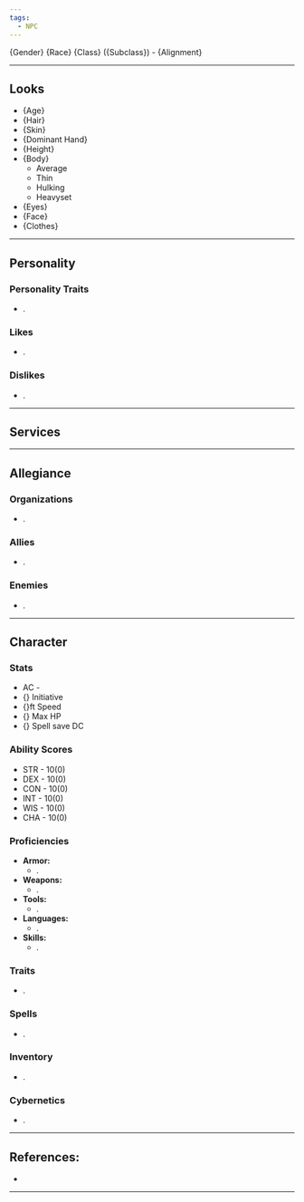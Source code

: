 ```yaml
---
tags:
  - NPC
---
```

{Gender} {Race} {Class} ({Subclass}) - {Alignment}
****
## Looks
- {Age}
- {Hair}
- {Skin}
- {Dominant Hand}
- {Height}
- {Body}
	- Average
	- Thin
	- Hulking
	- Heavyset
- {Eyes}
- {Face}
- {Clothes}
****
## Personality
### Personality Traits
- .
### Likes
- .
### Dislikes
- .
****
## Services

****
## Allegiance
### Organizations
- .
### Allies
- .
### Enemies
- .
****
## Character
### Stats
- AC -
- {} Initiative
- {}ft Speed
- {} Max HP
- {} Spell save DC
### Ability Scores
- STR - 10(0)
- DEX - 10(0)
- CON - 10(0)
- INT - 10(0)
- WIS - 10(0)
- CHA - 10(0)
### Proficiencies
- **Armor:**
	- .
- **Weapons:**
	- .
- **Tools:**
	- .
- **Languages:**
	- .
- **Skills:**
	- .
### Traits
- .
### Spells
- .
### Inventory
- .
### Cybernetics
- .
****
## References:
- 
****
